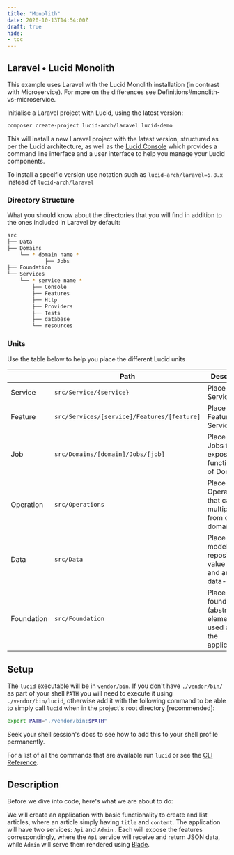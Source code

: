 ```yaml
---
title: "Monolith"
date: 2020-10-13T14:54:00Z
draft: true
hide:
- toc
---
```


## Laravel • Lucid Monolith

This example uses Laravel with the Lucid Monolith installation (in contrast with Microservice). For more on the differences see Definitions#monolith-vs-microservice.

Initialise a Laravel project with Lucid, using the latest version:

```bash
composer create-project lucid-arch/laravel lucid-demo
```

This will install a new Laravel project with the latest version, structured as per the Lucid architecture, as well as the [Lucid Console](https://github.com/lucid-architecture/laravel-console) which provides a command line interface and a user interface to help you manage your Lucid components.

To install a specific version use notation such as `lucid-arch/laravel=5.8.x` instead of `lucid-arch/laravel`

### Directory Structure

What you should know about the directories that you will find in addition to the ones included in Laravel by default:

```bash
src
├── Data
├── Domains
    └── * domain name *
            ├── Jobs
├── Foundation
└── Services
    └── * service name *
        ├── Console
        ├── Features
        ├── Http
        ├── Providers
        ├── Tests
        ├── database
        └── resources
```

### Units

Use the table below to help you place the different Lucid units

|            | Path                                        | Description                                                                |
|------------|---------------------------------------------|----------------------------------------------------------------------------|
| Service    | `src/Service/{service}`                     | Place for the Services                                                     |
| Feature    | `src/Services/[service]/Features/[feature]` | Place for the Features of Services                                         |
| Job        | `src/Domains/[domain]/Jobs/[job]`           | Place for the Jobs that expose the functionalities of Domains              |
| Operation  | `src/Operations`                            | Place for the Operation that can call multiple Jobs from different domains |
| Data       | `src/Data`                                  | Place for models, repositories, value objects and anything data-related    |
| Foundation | `src/Foundation`                            | Place for foundational (abstract) elements used across the application     |

## Setup

The `lucid` executable will be in `vendor/bin`. If you don't have `./vendor/bin/` as part of your shell `PATH` you will need to execute it using `./vendor/bin/lucid`, otherwise add it with the following command to be able to simply call `lucid` when in the project's root directory [recommended]:

```bash
export PATH="./vendor/bin:$PATH"
```

Seek your shell session's docs to see how to add this to your shell profile permanently.

For a list of all the commands that are available run `lucid` or see the [CLI Reference](https://www.notion.so/mulkave/Getting-Started-66540e36f2d14b7ea0d9befe9d554df9).

## Description

Before we dive into code, here's what we are about to do:

We will create an application with basic functionality to create and list articles, where an article simply having `title` and `content`. The application will have two services: `Api`  and `Admin` . Each will expose the features correspondingly, where the `Api` service will receive and return JSON data, while `Admin` will serve them rendered using [Blade](https://laravel.com/docs/5.8/blade).
